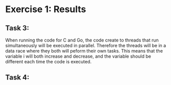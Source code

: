 Exercise 1: Results
==================================================


Task 3:
------------------------------------------------
When running the code for C and Go, the code create to threads that run simultaneously will be executed in parallel. Therefore the threads will be in a data race where they both will peform their own tasks. This means that the variable i will both increase and decrease, and the variable should be different each time the code is executed. 

Task 4:
------------------------------------------------
